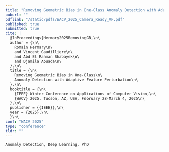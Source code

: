 ```yaml
---
title: "Removing Geometric Bias in One-Class Anomaly Detection with Adaptive Feature Perturbation"
puburl: ""
pdflink: "/static/pdfs/WACV_2025_Camera_Ready_VF.pdf"
published: true
submitted: true
cite: |
  @InProceedings{Hermary2025RemovingGB,\n\
  author = {\n\
    Romain Hermary\n\
    and Vincent Gaudilliere\n\
    and Abd El Rahman Shabayek\n\
    and Djamila Aouada\n\
  },\n\
  title = {\n\
    Removing Geometric Bias in One-Class\n\
    Anomaly Detection with Adaptive Feature Perturbation\n\
  },\n\
  booktitle = {\n\
    {IEEE} Winter Conference on Applications of Computer Vision,\n\
    {WACV} 2025, Tucson, AZ, USA, February 28-March 4, 2025\n\
  },\n\
  publisher = {{IEEE}},\n\
  year = {2025},\n\
  }\n\
conf: "WACV 2025"
type: "conference"
tldr: ""
---
```


```
Anomaly Detection, Deep Learning, PhD
```
